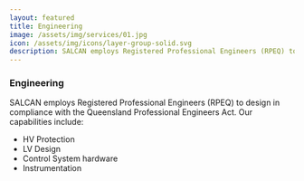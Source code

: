 ```yaml
---
layout: featured
title: Engineering
image: /assets/img/services/01.jpg
icon: /assets/img/icons/layer-group-solid.svg
description: SALCAN employs Registered Professional Engineers (RPEQ) to design in compliance with the Queensland Professional Engineers Act.
---
```


<div class="row">
    <div class="col-md-12">
        <div class="service-details mb-40">
            <h3>Engineering</h3>
            <p>SALCAN employs Registered Professional Engineers (RPEQ) to design in compliance with the Queensland Professional Engineers Act. Our capabilities include:
                <ul>
                    <li>HV Protection</li>
                    <li>LV Design</li>
                    <li>Control System hardware</li>
                    <li>Instrumentation</li>
                </ul>
            </p>
        </div>
    </div>
</div>